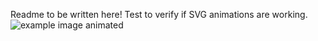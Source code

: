 Readme to be written here! Test to verify if SVG animations are working.
![example image animated](./example.svg)
